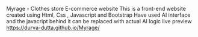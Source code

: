 Myrage - Clothes store E-commerce website
This is a front-end website created using Html, Css , Javascript and Bootstrap
Have used AI interface and the javacript behind it can be replaced with actual AI logic 
live preview https://durva-dutta.github.io/Myrage/
